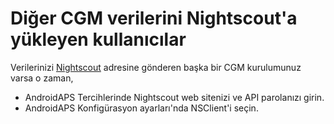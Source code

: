 # Diğer CGM verilerini Nightscout'a yükleyen kullanıcılar

Verilerinizi [Nightscout](https://nightscout.github.io/) adresine gönderen başka bir CGM kurulumunuz varsa o zaman,

- AndroidAPS Tercihlerinde Nightscout web sitenizi ve API parolanızı girin.
- AndroidAPS Konfigürasyon ayarları'nda NSClient'i seçin.
